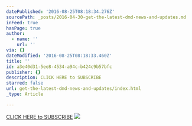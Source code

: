 ```yaml
---
datePublished: '2016-08-25T08:18:34.276Z'
sourcePath: _posts/2016-04-30-get-the-latest-dmd-news-and-updates.md
inFeed: true
hasPage: true
author:
  - name: ''
    url: ''
via: {}
dateModified: '2016-08-25T08:18:33.460Z'
title: ''
id: a3e40d31-5ee8-4534-a94c-b424c9b57bfc
publisher: {}
description: CLICK HERE to SUBSCRIBE
starred: false
url: get-the-latest-dmd-news-and-updates/index.html
_type: Article

---
```

[CLICK HERE to SUBSCRIBE][0]
![](https://s3-us-west-2.amazonaws.com/the-grid-img/p/f0817ba3eda0e00a0c2f539fa5eed614b5d59791.png)

[0]: http://facebook.us11.list-manage.com/subscribe?u=38e74412a948ad7b7778922ef&id=3dca560940